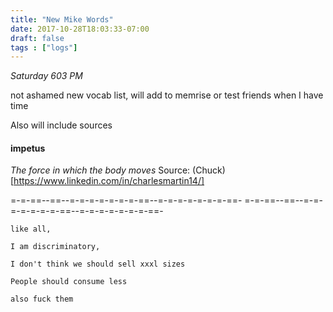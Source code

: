 ```yaml
---
title: "New Mike Words"
date: 2017-10-28T18:03:33-07:00
draft: false
tags : ["logs"]
---
```


*Saturday 603 PM*

not ashamed new vocab list, will add to memrise or test friends when I have time

Also will include sources

#### impetus
_The force in which the body moves_
Source: (Chuck)[https://www.linkedin.com/in/charlesmartin14/]


=-=-==--==--=-=-=-=-=-=-=-==--=-=-=-=-=-=-=-==- =-=-==--==--=-=-=-=-=-=-=-==--=-=-=-=-=-=-=-==-
```
like all,

I am discriminatory,

I don't think we should sell xxxl sizes

People should consume less

also fuck them
```
